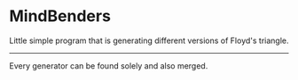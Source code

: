 # MindBenders

Little simple program that is generating different versions of Floyd's triangle.

---

Every generator can be found solely and also merged.

